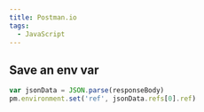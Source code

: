 ```yaml
---
title: Postman.io
tags:
  - JavaScript
---
```


## Save an env var

```js
var jsonData = JSON.parse(responseBody)
pm.environment.set('ref', jsonData.refs[0].ref)
```
